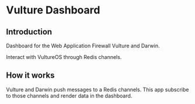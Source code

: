 # Vulture Dashboard

## Introduction

Dashboard for the Web Application Firewall Vulture and Darwin.

Interact with VultureOS through Redis channels.

## How it works

Vulture and Darwin push messages to a Redis channels. This app subscribe to those channels and render data in the dashboard.